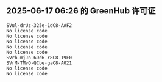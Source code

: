 ## 2025-06-17 06:26 的 GreenHub 许可证
```
SVul-drUz-325e-1dC8-AAF2
No license code
No license code
No license code
No license code
No license code
SVrb-mjJn-6Dd6-Y8C8-19E0
SVrM-TMvO-QCbe-gaC8-A021
No license code
No license code
```
